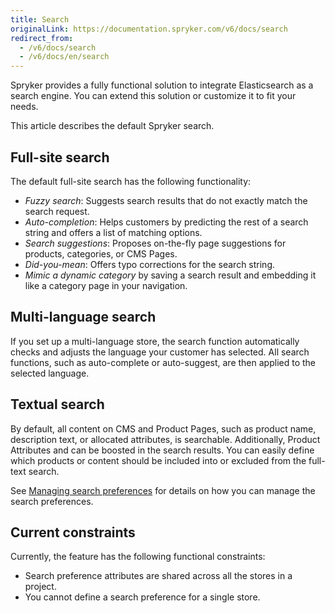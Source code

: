 ```yaml
---
title: Search
originalLink: https://documentation.spryker.com/v6/docs/search
redirect_from:
  - /v6/docs/search
  - /v6/docs/en/search
---
```


Spryker provides a fully functional solution to integrate Elasticsearch as a search engine. You can extend this solution or customize it to fit your needs. 

This article describes the default Spryker search.

## Full-site search
The default full-site search has the following functionality:

* *Fuzzy search*: Suggests search results that do not exactly match the search request. 
* *Auto-completion*: Helps customers by predicting the rest of a search string and offers a list of matching options. 
* *Search suggestions*: Proposes on-the-fly page suggestions for products, categories, or CMS Pages.
* *Did-you-mean*: Offers typo corrections for the search string.
* *Mimic a dynamic category* by saving a search result and embedding it like a category page in your navigation.

## Multi-language search
If you set up a multi-language store, the search function automatically checks and adjusts the language your customer has selected. All search functions, such as auto-complete or auto-suggest, are then applied to the selected language.

## Textual search
By default, all content on CMS and Product Pages, such as product name, description text, or allocated attributes, is searchable. Additionally, Product Attributes and can be boosted in the search results. You can easily define which products or content should be included into or excluded from the full-text search.

See [Managing search preferences](https://documentation.spryker.com/docs/managing-search-preferences) for details on how you can manage the search preferences.

## Current constraints

Currently, the feature has the following functional constraints:

* Search preference attributes are shared across all the stores in a project.
* You cannot define a search preference for a single store.

